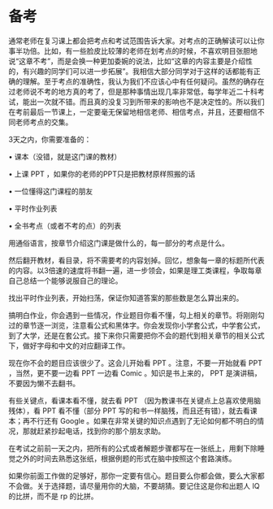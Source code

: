 # 备考



通常老师在复习课上都会把考点和考试范围告诉大家。对考点的正确解读可以让你事半功倍。比如，有一些脸皮比较薄的老师在划考点的时候，不喜欢明目张胆地说“这章不考”，而是会换一种更加委婉的说法，比如“这章的内容主要是介绍性的，有兴趣的同学们可以进一步拓展”。我相信大部分同学对于这样的话都能有正确的理解。至于考点的准确性，我认为我们不应该心中有任何疑问。虽然的确存在过老师说不考的地方真的考了，但是那种事情出现几率非常低，每学年近二十科考试，能出一次就不错。而且真的没复习到所带来的影响也不是决定性的。所以我们在考前最后一节课上，一定要毫无保留地相信老师、相信考点，并且，还要相信不同老师考点的交集。



3天之内，你需要准备的：

• 课本（没错，就是这门课的教材）

• 上课 PPT ，如果你的老师的PPT只是把教材原样照搬的话

• 一位懂得这门课程的朋友

• 平时作业列表

• 全书考点（或者不考的点）的列表

用通俗语言，按章节介绍这门课是做什么的，每一部分的考点是什么。

然后翻开教材，看目录，将不需要考的内容划掉。回忆，想象每一章的标题所代表的内容。以3倍速的速度将书翻一遍，进一步领会，如果是理工类课程，争取每章自己总结一个能够说服自己的理论。

找出平时作业列表，开始扫荡，保证你知道答案的那些数是怎么算出来的。

搞明白作业，你会遇到一些情况，作业题目你看不懂，勾上相关的章节。将刚刚勾过的章节逐一浏览，注意看公式和黑体字。你会发现你小学套公式，中学套公式，到了大学，还是在套公式。接下来你只需要把你不会的题代到相关章节的相关公式下，做好字母和中文的对应翻译工作。

现在你不会的题目应该很少了。这会儿开始看 PPT 。注意，不要一开始就看 PPT ，当然，更不要一边看 PPT 一边看 Comic 。知识是书上来的， PPT 是演讲稿，不要因为懒不去翻书。

有些关键点，看课本看不懂，就去看 PPT （因为教课书在关键点上总喜欢使用脑残体），看 PPT 看不懂（部分 PPT 写的和书一样脑残，而且还有错），就去看课本；再不行还有 Google 。如果在非常关键的知识点遇到了无论如何都不明白的情况，那就赶紧抄起电话，找到你的那个朋友求助。

在考试之前前一天之内，把所有的公式或者解题步骤都写在一张纸上，用剩下除睡觉之外的时间去熟悉这张纸，根据例题的形式在脑中按照这个套路演练。

如果你前面工作做的足够好，那你一定要有信心。题目要么你都会做，要么大家都不会做。关于选择题，请尽量用你的大脑，不要胡猜。要记住这是你和出题人 IQ 的比拼，而不是 rp 的比拼。